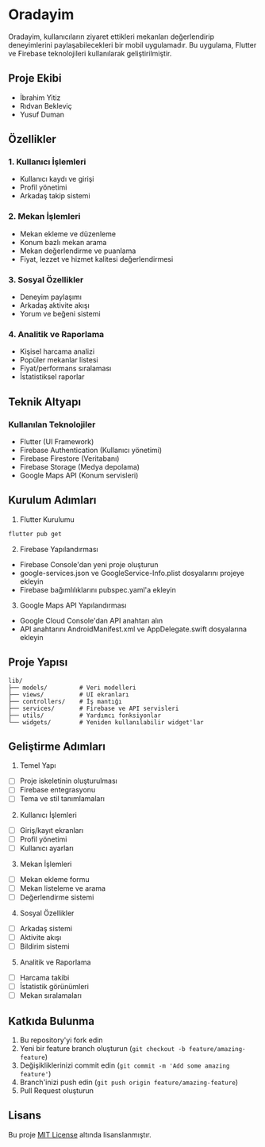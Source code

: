 # Oradayim

Oradayim, kullanıcıların ziyaret ettikleri mekanları değerlendirip deneyimlerini paylaşabilecekleri bir mobil uygulamadır. Bu uygulama, Flutter ve Firebase teknolojileri kullanılarak geliştirilmiştir.

## Proje Ekibi
- İbrahim Yitiz
- Rıdvan Bekleviç
- Yusuf Duman

## Özellikler

### 1. Kullanıcı İşlemleri
- Kullanıcı kaydı ve girişi
- Profil yönetimi
- Arkadaş takip sistemi

### 2. Mekan İşlemleri
- Mekan ekleme ve düzenleme
- Konum bazlı mekan arama
- Mekan değerlendirme ve puanlama
- Fiyat, lezzet ve hizmet kalitesi değerlendirmesi

### 3. Sosyal Özellikler
- Deneyim paylaşımı
- Arkadaş aktivite akışı
- Yorum ve beğeni sistemi

### 4. Analitik ve Raporlama
- Kişisel harcama analizi
- Popüler mekanlar listesi
- Fiyat/performans sıralaması
- İstatistiksel raporlar

## Teknik Altyapı

### Kullanılan Teknolojiler
- Flutter (UI Framework)
- Firebase Authentication (Kullanıcı yönetimi)
- Firebase Firestore (Veritabanı)
- Firebase Storage (Medya depolama)
- Google Maps API (Konum servisleri)

## Kurulum Adımları

1. Flutter Kurulumu
```bash
flutter pub get
```

2. Firebase Yapılandırması
- Firebase Console'dan yeni proje oluşturun
- google-services.json ve GoogleService-Info.plist dosyalarını projeye ekleyin
- Firebase bağımlılıklarını pubspec.yaml'a ekleyin

3. Google Maps API Yapılandırması
- Google Cloud Console'dan API anahtarı alın
- API anahtarını AndroidManifest.xml ve AppDelegate.swift dosyalarına ekleyin

## Proje Yapısı

```
lib/
├── models/         # Veri modelleri
├── views/          # UI ekranları
├── controllers/    # İş mantığı
├── services/       # Firebase ve API servisleri
├── utils/          # Yardımcı fonksiyonlar
└── widgets/        # Yeniden kullanılabilir widget'lar
```

## Geliştirme Adımları

1. Temel Yapı
- [ ] Proje iskeletinin oluşturulması
- [ ] Firebase entegrasyonu
- [ ] Tema ve stil tanımlamaları

2. Kullanıcı İşlemleri
- [ ] Giriş/kayıt ekranları
- [ ] Profil yönetimi
- [ ] Kullanıcı ayarları

3. Mekan İşlemleri
- [ ] Mekan ekleme formu
- [ ] Mekan listeleme ve arama
- [ ] Değerlendirme sistemi

4. Sosyal Özellikler
- [ ] Arkadaş sistemi
- [ ] Aktivite akışı
- [ ] Bildirim sistemi

5. Analitik ve Raporlama
- [ ] Harcama takibi
- [ ] İstatistik görünümleri
- [ ] Mekan sıralamaları

## Katkıda Bulunma

1. Bu repository'yi fork edin
2. Yeni bir feature branch oluşturun (`git checkout -b feature/amazing-feature`)
3. Değişikliklerinizi commit edin (`git commit -m 'Add some amazing feature'`)
4. Branch'inizi push edin (`git push origin feature/amazing-feature`)
5. Pull Request oluşturun

## Lisans

Bu proje [MIT License](LICENSE) altında lisanslanmıştır.
